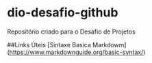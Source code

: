 # dio-desafio-github
Repositório criado para o Desafio de Projetos

##Links Úteis
[Sintaxe Basica Markdowm] (https://www.markdownguide.org/basic-syntax/)
